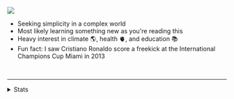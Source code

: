 <p align="left">
  <img src="https://skillicons.dev/icons?i=go,docker,typescript,python,javascript,react,linux,bash,github,neovim,git,mysql,postgresql" />
</p>

- Seeking simplicity in a complex world
- Most likely learning something new as you're reading this
- Heavy interest in climate 🌎, health 🫀, and education 📚
- Fun fact: I saw Cristiano Ronaldo score a freekick at the International Champions Cup Miami in 2013

<br/>

---
<details>
  <summary>Stats</summary>
[![Tomas' GitHub stats](https://github-readme-stats.vercel.app/api?username=tomrod10&show_icons=true&theme=github_dark_dimmed&hide_border=true)](https://github.com/anuraghazra/github-readme-stats)
  <img src="https://github-readme-stats-lake-gamma.vercel.app/api/top-langs/?username=tomrod10&layout=compact&theme=github_dark_dimmed&hide_border=true&count_private=true&langs_count=5&hide=Makefile,Tcl,Tex">
</details>
<!--
Instead of Blog Posts, I can add a contributions section
with all the open-source projects that I've contributed to
-->
